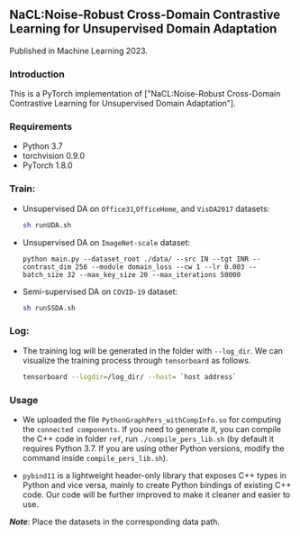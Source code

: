 ## NaCL:Noise-Robust Cross-Domain Contrastive Learning for Unsupervised Domain Adaptation
Published in Machine Learning 2023.
### Introduction
This is a PyTorch implementation of ["NaCL:Noise-Robust Cross-Domain Contrastive Learning for Unsupervised Domain Adaptation"]. 

### Requirements
* Python 3.7
* torchvision 0.9.0  
* PyTorch 1.8.0


### Train:

- Unsupervised DA on `Office31`,`OfficeHome`, and `VisDA2017` datasets:
    ```bash
    sh runUDA.sh
    ```
- Unsupervised DA on `ImageNet-scale` dataset:
    ```
    python main.py --dataset_root ./data/ --src IN --tgt INR --contrast_dim 256 --module domain_loss --cw 1 --lr 0.003 --batch_size 32 --max_key_size 20 --max_iterations 50000
    ```
- Semi-supervised DA on `COVID-19` dataset:
    ```bash
    sh runSSDA.sh
    ```
### Log:

- The training log will be generated in the folder with ``--log_dir``. We can visualize the training process through `tensorboard` as follows.

    ```bash
    tensorboard --logdir=/log_dir/ --host= `host address`
    ```

### Usage

- We uploaded the file `PythonGraphPers_withCompInfo.so` for computing the `connected components`. If you need to generate it, you can compile the C++ code in folder `ref`, run `./compile_pers_lib.sh` (by default it requires Python 3.7. If you are using other Python versions, modify the command inside `compile_pers_lib.sh`).

- `pybind11` is a lightweight header-only library that exposes C++ types in Python and vice versa, mainly to create Python bindings of existing C++ code. Our code will be further improved to make it cleaner and easier to use.


***Note***: Place the datasets in the corresponding data path.



